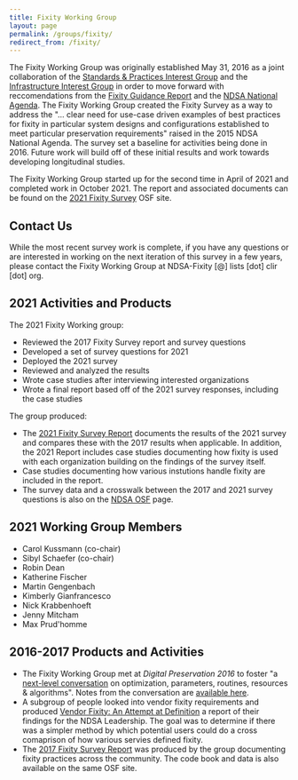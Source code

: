 ```yaml
---
title: Fixity Working Group
layout: page
permalink: /groups/fixity/
redirect_from: /fixity/
---
```


The Fixity Working Group was originally established May 31, 2016 as a joint collaboration of the [Standards & Practices Interest Group](http://ndsa.org/working-groups/standards-and-practices/) and the [Infrastructure Interest Group](http://ndsa.org/working-groups/infrastructure/) in order to move forward with reccomendations from the [Fixity Guidance Report](http://ndsa.org/documents/NDSA-Fixity-Guidance-Report-final100214.pdf) and the [NDSA National Agenda](http://ndsa.org/national-agenda/). The Fixity Working Group created the Fixity Survey as a way to address the "... clear need for use-case driven examples of best practices for fixity in particular system designs and configurations established to meet particular preservation requirements" raised in the 2015 NDSA National Agenda.  The survey set a baseline for activities being done in 2016.  Future work will build off of these initial results and work towards developing longitudinal studies.   

The Fixity Working Group started up for the second time in April of 2021 and completed work in October 2021. The report and associated documents can be found on the [2021 Fixity Survey](https://osf.io/2qkea/) OSF site.

## Contact Us
While the most recent survey work is complete, if you have any questions or are interested in working on the next iteration of this survey in a few years, please contact the Fixity Working Group at NDSA-Fixity [@] lists [dot] clir [dot] org.  

## 2021 Activities and Products
The 2021 Fixity Working group:
- Reviewed the 2017 Fixity Survey report and survey questions
- Developed a set of survey questions for 2021
- Deployed the 2021 survey
- Reviewed and analyzed the results
- Wrote case studies after interviewing interested organizations 
- Wrote a final report based off of the 2021 survey responses, including the case studies

The group produced:
- The [2021 Fixity Survey Report](https://osf.io/2qkea/) documents the results of the 2021 survey and compares these with the 2017 results when applicable.  In addition, the 2021 Report includes case studies documenting how fixity is used with each organization building on the findings of the survey itself.  
- Case studies documenting how various instutions handle fixity are included in the report.  
- The survey data and a crosswalk between the 2017 and 2021 survey questions is also on the [NDSA OSF](https://osf.io/2qkea/) page.


## 2021 Working Group Members
- Carol Kussmann (co-chair)
- Sibyl Schaefer (co-chair)
- Robin Dean
- Katherine Fischer
- Martin Gengenbach
- Kimberly Gianfrancesco
- Nick Krabbenhoeft
- Jenny Mitcham
- Max Prud'homme
  

## 2016-2017 Products and Activities

- The Fixity Working Group met at *Digital Preservation 2016* to foster "a [next-level conversation](http://dlfforum2016.sched.org/event/8LHa/lunchtime-working-session-fixity-a-deep-dive-into-the-bits) on optimization, parameters, routines, resources & algorithms". Notes from the conversation are [available here](https://docs.google.com/document/d/1vue4k39jJzW53yZHgYIVSn4bRbh7i1ngIWlyxzNe4pQ/edit?usp=sharing).
- A subgroup of people looked into vendor fixity requirements and produced [Vendor Fixity: An Attempt at Definition](https://docs.google.com/document/d/1rw0lKmorHIE_KLLf6aiKurKCBpEhHJR5ofQsztjwHvw/edit?usp=sharing) a report of their findings for the NDSA Leadership.  The goal was to determine if there was a simpler method by which potential users could do a cross comaprison of how various servies defined fixity.  
- The [2017 Fixity Survey Report](https://osf.io/snjbv/) was produced by the group documenting fixity practices across the community. The code book and data is also available on the same OSF site. 

